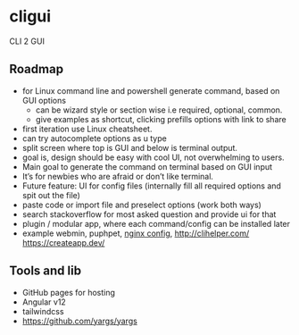 # cligui
CLI 2 GUI

## Roadmap
- for Linux command line and powershell generate command, based on GUI options
  - can be wizard style or section wise i.e required, optional, common.
  - give examples as shortcut, clicking prefills options with link to share
- first iteration use Linux cheatsheet.
- can try autocomplete options as u type
- split screen where top is GUI and below is terminal output.
- goal is, design should be easy with cool UI, not overwhelming to users.
- Main goal to generate the command on terminal based on GUI input
- It’s for newbies who are afraid or don’t like terminal.
- Future feature: UI for config files (internally fill all required options and spit out the file)
- paste code or import file and preselect options (work both ways)
- search stackoverflow for most asked question and provide ui for that
- plugin / modular app, where each command/config can be installed later
- example webmin, puphpet, [nginx config](https://www.digitalocean.com/community/tools/nginx), http://clihelper.com/ https://createapp.dev/
## Tools and lib
- GitHub pages for hosting
- Angular v12
- tailwindcss
- https://github.com/yargs/yargs
